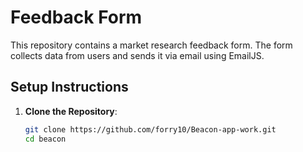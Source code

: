 # Feedback Form

This repository contains a market research feedback form. The form collects data from users and sends it via email using EmailJS.

## Setup Instructions

1. **Clone the Repository**:
   ```bash
   git clone https://github.com/forry10/Beacon-app-work.git
   cd beacon
